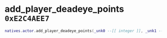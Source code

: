 # add_player_deadeye_points `0xE2C4AEE7`

```lua
natives.actor.add_player_deadeye_points(_unk0 --[[ integer ]], _unk1 --[[ integer ]], _unk2 --[[ integer ]])
```